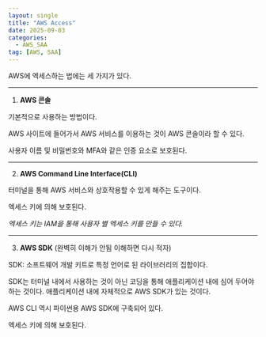 ```yaml
---
layout: single
title: "AWS Access"
date: 2025-09-03
categories:
  - AWS_SAA
tag: [AWS, SAA]
---
```



AWS에 엑세스하는 법에는 세 가지가 있다.

- - -

1. **AWS 콘솔**

기본적으로 사용하는 방법이다.

AWS 사이트에 들어가서 AWS 서비스를 이용하는 것이 AWS 콘솔이라 할 수 있다.

사용자 이름 및 비밀번호와 MFA와 같은 인증 요소로 보호된다.

- - -

2. **AWS Command Line Interface(CLI)**

터미널을 통해 AWS 서비스와 상호작용할 수 있게 해주는 도구이다.

엑세스 키에 의해 보호된다.

*엑세스 키는 IAM을 통해 사용자 별 엑세스 키를 만들 수 있다.*

- - -

3. **AWS SDK** (완벽히 이해가 안됨 이해하면 다시 적자)

SDK: 소프트웨어 개발 키트로 특정 언어로 된 라이브러리의 집합이다.

SDK는 터미널 내에서 사용하는 것이 아닌 코딩을 통해 애플리케이션 내에 심어 두어야 하는 것이다.
애플리케이션 내에 자체적으로 AWS SDK가 있는 것이다.

AWS CLI 역시 파이썬용 AWS SDK에 구축되어 있다.

엑세스 키에 의해 보호된다.


